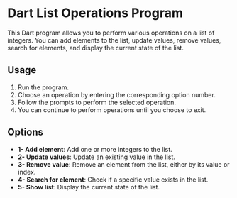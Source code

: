 # Dart List Operations Program

This Dart program allows you to perform various operations on a list of integers. You can add elements to the list, update values, remove values, search for elements, and display the current state of the list.

## Usage

1. Run the program.
2. Choose an operation by entering the corresponding option number.
3. Follow the prompts to perform the selected operation.
4. You can continue to perform operations until you choose to exit.

## Options

- **1- Add element**: Add one or more integers to the list.
- **2- Update values**: Update an existing value in the list.
- **3- Remove value**: Remove an element from the list, either by its value or index.
- **4- Search for element**: Check if a specific value exists in the list.
- **5- Show list**: Display the current state of the list.

